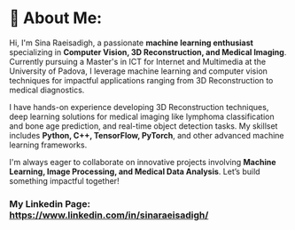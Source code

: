 #  🌟 About Me:

Hi, I'm Sina Raeisadigh, a passionate **machine learning enthusiast** specializing in **Computer Vision, 3D Reconstruction, and Medical Imaging**. Currently pursuing a Master's in ICT for Internet and Multimedia at the University of Padova, I leverage machine learning and computer vision techniques for impactful applications ranging from 3D Reconstruction to medical diagnostics.

I have hands-on experience developing 3D Reconstruction techniques, deep learning solutions for medical imaging like lymphoma classification and bone age prediction, and real-time object detection tasks. My skillset includes **Python, C++, TensorFlow, PyTorch**, and other advanced machine learning frameworks.

I'm always eager to collaborate on innovative projects involving **Machine Learning, Image Processing, and Medical Data Analysis**. Let’s build something impactful together!


### My Linkedin Page: https://www.linkedin.com/in/sinaraeisadigh/
